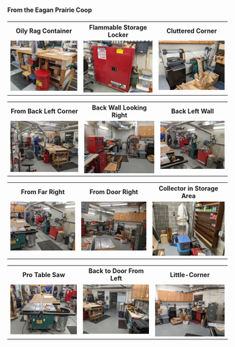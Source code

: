 #### From the Eagan Prairie Coop

<table>
  <tr>
    <th>Oily Rag Container</td>
    <th>Flammable Storage Locker</td>
    <th>Cluttered Corner</td>
  </tr>
  <tr>
      <td valign="top">
      <a href="./Flammable-Rags.jpg">
      <img src="./Thumbnails/Flammable-Rags-T.jpg">
      </a>
      </td>
      <td valign="top">
      <a href="./Flammable-Storage.jpg">
      <img src="./Thumbnails/Flammable-Storeage-T.jpg">
      </a>
      </td>
      <td valign="top">
      <a href="./Full-Corner">
      <img src="./Thumbnails/Full-Corner-T.jpg">
      </a>
      </td>
  </tr>
 </table>


<table>
  <tr>
    <th>From Back Left Corner</td>
    <th>Back Wall Looking Right</td>
    <th>Back Left Wall</td>
  </tr>
  <tr>
      <td valign="top">
      <a href="./Back-Left.jpg">
      <img src="./Thumbnails/Back-Left-T.jpg">
      </a>
      </td>
      <td valign="top">
      <a href="./Back-Right.jpg">
      <img src="./Thumbnails/Back-Right-T.jpg">
      </a>
      </td>
      <td valign="top">
      <a href="./Back-Up-Left.jpg">
      <img src="./Thumbnails/Back-Up-Left-T.jpg">
      </a>
      </td>
  </tr>
 </table>
 
<table>
  <tr>
    <th>From Far Right</td>
    <th>From Door Right</td>
    <th>Collector in Storage Area</td>
  </tr>
  <tr>
      <td valign="top">
      <a href="./Center-Left.jpg">
      <img src="./Thumbnails/Center-Left-T.jpg">
      </a>
      </td>
      <td valign="top">
      <a href="./Door-Right.jpg">
      <img src="./Thumbnails/Door-Right-T.jpg">
      </a>
      </td>
      <td valign="top">
      <a href="./Dust-Storage.jpg">
      <img src="./Thumbnails/Dust-Storage-T.jpg">
      </a>
      </td>
  </tr>
 </table>

 <table>
  <tr>
    <th>Pro Table Saw</td>
    <th>Back to Door From Left</td>
    <th>Little-Corner</td>
  </tr>
  <tr>
      <td valign="top">
      <a href="./Good-Saw.jpg">
      <img src="./Thumbnails/Good-Saw-T.jpg">
      </a>
      </td>
      <td valign="top">
      <a href="./Left-to-Door.jpg">
      <img src="./Thumbnails/Left-to-Door-T.jpg">
      </a>
      </td>
      <td valign="top">
      <a href="./Right-Inside-Door.jpg">
      <img src="./Thumbnails/Right-Inside-Door-T.jpg">
      </a>
      </td>
  </tr>
 </table>
 
